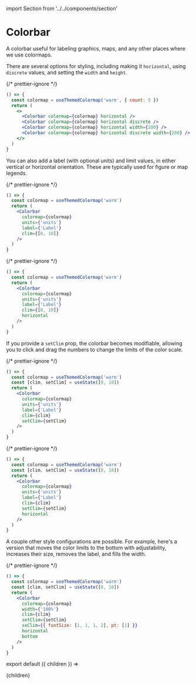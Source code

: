 import Section from '../../components/section'

# Colorbar

A colorbar useful for labeling graphics, maps, and any other places where we use colormaps.

There are several options for styling, including making it `horizontal`, using `discrete` values, and setting the `width` and `height`.

{/* prettier-ignore */}
```jsx live
() => {
  const colormap = useThemedColormap('warm', { count: 5 })
  return (
    <>
      <Colorbar colormap={colormap} horizontal />
      <Colorbar colormap={colormap} horizontal discrete />
      <Colorbar colormap={colormap} horizontal width={200} />
      <Colorbar colormap={colormap} horizontal discrete width={200} />
    </>
  )
}
```

You can also add a label (with optional units) and limit values, in either vertical or horizontal orientation. These are typically used for figure or map legends.

{/* prettier-ignore */}
```jsx live
() => {
  const colormap = useThemedColormap('warm')
  return (
    <Colorbar
      colormap={colormap}
      units={'units'}
      label={'Label'}
      clim={[0, 10]}
    />
  )
}
```

{/* prettier-ignore */}
```jsx live
() => {
  const colormap = useThemedColormap('warm')
  return (
    <Colorbar
      colormap={colormap}
      units={'units'}
      label={'Label'}
      clim={[0, 10]}
      horizontal
    />
  )
}
```

If you provide a `setClim` prop, the colorbar becomes modifiable, allowing you to click and drag the numbers to change the limits of the color scale.

{/* prettier-ignore */}
```jsx live
() => {
  const colormap = useThemedColormap('warm')
  const [clim, setClim] = useState([0, 10])
  return (
    <Colorbar
      colormap={colormap}
      units={'units'}
      label={'Label'}
      clim={clim}
      setClim={setClim}
    />
  )
}
```

{/* prettier-ignore */}
```jsx live
() => {
  const colormap = useThemedColormap('warm')
  const [clim, setClim] = useState([0, 10])
  return (
    <Colorbar
      colormap={colormap}
      units={'units'}
      label={'Label'}
      clim={clim}
      setClim={setClim}
      horizontal
    />
  )
}
```

A couple other style configurations are possible. For example, here's a version that moves the color limits to the bottom with adjustability, increases their size, removes the label, and fills the width.

{/* prettier-ignore */}
```jsx live
() => {
  const colormap = useThemedColormap('warm')
  const [clim, setClim] = useState([0, 10])
  return (
    <Colorbar
      colormap={colormap}
      width={'100%'}
      clim={clim}
      setClim={setClim}
      sxClim={{ fontSize: [1, 1, 1, 2], pt: [1] }}
      horizontal
      bottom
    />
  )
}
```

export default ({ children }) => <Section name='colorbar'>{children}</Section>
